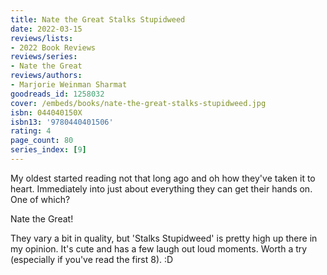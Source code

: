 ```yaml
---
title: Nate the Great Stalks Stupidweed
date: 2022-03-15
reviews/lists:
- 2022 Book Reviews
reviews/series:
- Nate the Great
reviews/authors:
- Marjorie Weinman Sharmat
goodreads_id: 1258032
cover: /embeds/books/nate-the-great-stalks-stupidweed.jpg
isbn: 044040150X
isbn13: '9780440401506'
rating: 4
page_count: 80
series_index: [9]
---
```

My oldest started reading not that long ago and oh how they've taken it to heart. Immediately into just about everything they can get their hands on. One of which? 

Nate the Great!

They vary a bit in quality, but 'Stalks Stupidweed' is pretty high up there in my opinion. It's cute and has a few laugh out loud moments. Worth a try (especially if you've read the first 8). :D